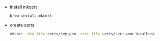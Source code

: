 - install mkcert

  ```bash
  brew install mkcert
  ```

- create certs

  ```bash
  mkcert -key-file certs/key.pem -cert-file certs/cert.pem localhost
  ```
